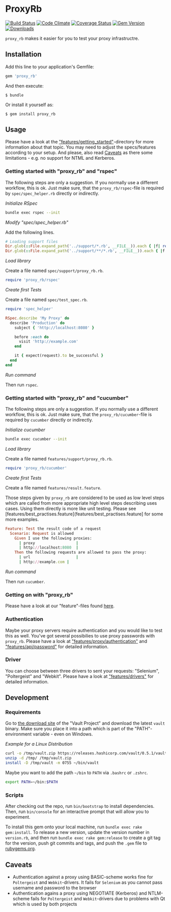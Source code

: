 # ProxyRb

[![Build Status](https://travis-ci.org/fedux-org/proxy_rb.png?branch=master)](https://travis-ci.org/fedux-org/proxy_rb)
[![Code Climate](https://codeclimate.com/github/fedux-org/proxy_rb.png)](https://codeclimate.com/github/fedux-org/proxy_rb)
[![Coverage Status](https://coveralls.io/repos/fedux-org/proxy_rb/badge.png?branch=master)](https://coveralls.io/r/fedux-org/proxy_rb?branch=master)
[![Gem Version](https://badge.fury.io/rb/proxy_rb.png)](http://badge.fury.io/rb/proxy_rb)
[![Downloads](http://img.shields.io/gem/dt/proxy_rb.svg?style=flat)](http://rubygems.org/gems/proxy_rb)

`proxy_rb` makes it easier for you to test your proxy infrastructre.

## Installation

Add this line to your application's Gemfile:

```ruby
gem 'proxy_rb'
```

And then execute:

    $ bundle

Or install it yourself as:

    $ gem install proxy_rb

## Usage

Please have a look at the
["features/getting_started"](features/getting_started)-directory for more
information about that topic. You may need to adjust the specs/features
according to your setup. And please, also read [Caveats](#caveats) as there
some limitations - e.g. no support for NTML and Kerberos.

### Getting started with "proxy_rb" and "rspec"

The following steps are only a suggestion. If you normally use a different
workflow, this is ok. Just make sure, that the `proxy_rb/rspec`-file is
required by `spec/spec_helper.rb` directly or indirectly.

*Initialize RSpec*

~~~bash
bundle exec rspec --init
~~~

*Modify "spec/spec_helper.rb"*

Add the following lines.

~~~ruby
# Loading support files
Dir.glob(::File.expand_path('../support/*.rb', __FILE__)).each { |f| require_relative f }
Dir.glob(::File.expand_path('../support/**/*.rb', __FILE__)).each { |f| require_relative f }
~~~

*Load library*

Create a file named `spec/support/proxy_rb.rb`.

~~~ruby
require 'proxy_rb/rspec'
~~~

*Create first Tests* 

Create a file named `spec/test_spec.rb`.

~~~ruby
require 'spec_helper'

RSpec.describe 'My Proxy' do
  describe 'Production' do
    subject { 'http://localhost:8080' }

    before :each do
      visit 'http://example.com'
    end

    it { expect(request).to be_successful }
  end
end
~~~

*Run command*

Then run `rspec`.

### Getting started with "proxy_rb" and "cucumber"

The following steps are only a suggestion. If you normally use a different
workflow, this is ok. Just make sure, that the `proxy_rb/cucumber`-file is
required by `cucumber` directly or indirectly.

*Initialize cucumber*

~~~bash
bundle exec cucumber --init
~~~

*Load library*

Create a file named `features/support/proxy_rb.rb`.

~~~ruby
require 'proxy_rb/cucumber'
~~~

*Create first Tests* 

Create a file named `features/result.feature`.

Those steps given by `proxy_rb` are considered to be used as low level steps
which are called from more appropriate high level steps describing uses cases.
Using them directly is more like unit testing. Please see
[features/best_practises.feature](features/best_practises.feature] for some
more examples.


~~~ruby
Feature: Test the result code of a request
  Scenario: Request is allowed
    Given I use the following proxies:
      | proxy                  |
      | http://localhost:8080  |
    Then the following requests are allowed to pass the proxy:
      | url                    |
      | http://example.com |
~~~

*Run command*

Then run `cucumber`.

### Getting on with "proxy_rb"

Please have a look at our "feature"-files found [here](features/).

### Authentication

Maybe your proxy servers require authentication and you would like to test this
as well. You've got several possibilies to use proxy passwords with `proxy_rb`.
Please have a look at
["features/proxy/authentication"](features/proxy/authentication) and
["features/api/password"](features/api/password) for detailed information.

### Driver

You can choose between three drivers to sent your requests: "Selenium", "Poltergeist" and
"Webkit". Please have a look at
["features/drivers"](features/drivers) for detailed
information.

## Development

### Requirements

Go to [the download site](https://www.vaultproject.io/downloads.html) of the
"Vault Project" and download the latest `vault` binary. Make sure you place it
into a path which is part of the "PATH"-environment variable - even on Windows.

*Example for a Linux Distribution*

~~~bash
curl -o /tmp/vault.zip https://releases.hashicorp.com/vault/0.5.1/vault_0.5.1_linux_amd64.zip
unzip -d /tmp/ /tmp/vault.zip
install -D /tmp/vault -m 0755 ~/bin/vault
~~~

Maybe you want to add the path `~/bin` to `PATH` via `.bashrc` or `.zshrc`.

~~~bash
export PATH=~/bin:$PATH
~~~

### Scripts

After checking out the repo, run `bin/bootstrap` to install dependencies.
Then, run `bin/console` for an interactive prompt that will allow you to
experiment.

To install this gem onto your local machine, run `bundle exec rake gem:install`. To
release a new version, update the version number in `version.rb`, and then run
`bundle exec rake gem:release` to create a git tag for the version, push git
commits and tags, and push the `.gem` file to
[rubygems.org](https://rubygems.org).

## Caveats

* Authentication against a proxy using BASIC-scheme works fine for `Poltergeist` and `Webkit`-drivers. It fails for `Selenium` as you cannot pass username and password to the browser
* Authentication agains a proxy using NEGOTIATE (Kerberos) and NTLM-scheme fails for `Poltergeist` and `Webkit`-drivers due to problems with Qt which is used by both projects


